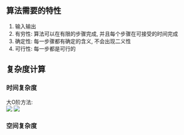 ## 算法需要的特性
1. 输入输出<br>
2. 有穷性: 算法可以在有限的步骤完成, 并且每个步骤在可接受的时间完成<br>
3. 确定性: 每一步骤都有确定的含义, 不会出现二义性
4. 可行性: 每一步都是可行的

## 复杂度计算
### 时间复杂度
大O阶方法: <br>
![](https://github.com/zenglinan/algorithm-note/tree/master/%E6%95%B0%E6%8D%AE%E7%BB%93%E6%9E%84/img/5.png)
![](https://github.com/zenglinan/algorithm-note/tree/master/%E6%95%B0%E6%8D%AE%E7%BB%93%E6%9E%84/img/6.png)

### 空间复杂度